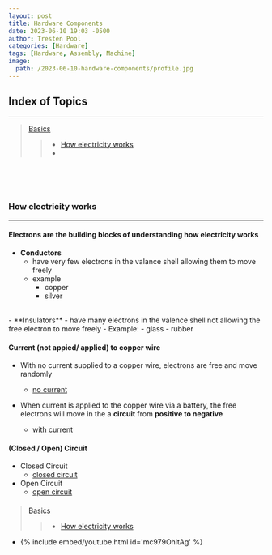 ```yaml
---
layout: post
title: Hardware Components
date: 2023-06-10 19:03 -0500
author: Tresten Pool
categories: [Hardware]
tags: [Hardware, Assembly, Machine] 
image:
  path: /2023-06-10-hardware-components/profile.jpg
---
```


<!------------------------------------------------------->
<!------------ C COMPILATION & EXECUTION ---------------->
<!------------------------------------------------------->
## Index of Topics
---
> [Basics]()
>> + [How electricity works](#1.1)
>> + [](#1.2)


<!------------------------------------------------------->
<!------------ HOW ELECTRICITY WORKS -------------------->
<!------------------------------------------------------->
<br><br><br>
### How electricity works <a id='1.1'></a>
---
#### Electrons are the building blocks of understanding how electricity works
- **Conductors**
  - have very few electrons in the valance shell allowing them to move freely 
  - example
    - copper
    - silver
<br>
- **Insulators**
  - have many electrons in the valence shell not allowing the free electron to move freely
  - Example:
    - glass
    - rubber

#### Current (not appied/ applied) to copper wire
- With no current supplied to a copper wire, electrons are free and move randomly
  - [no current](/2023-06-10-hardware-components/no_current.png)

- When current is applied to the copper wire via a battery, the free electrons will move in the a **circuit** from **positive to negative**
  - [with current](/2023-06-10-hardware-components/current_applied.png)

#### (Closed / Open) Circuit
- Closed Circuit
  - [closed circuit](/2023-06-10-hardware-components/closed_circuit.png)
- Open Circuit
  - [open circuit](/2023-06-10-hardware-components/open_circuit.png)

#### 






> [Basics]()
>> + [How electricity works](#1.1)
  - {% include embed/youtube.html id='mc979OhitAg' %}